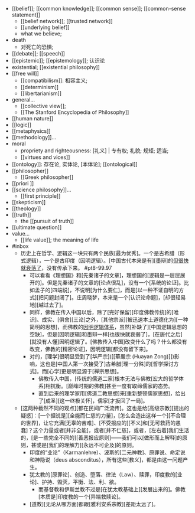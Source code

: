 - [[belief]]; [[common knowledge]]; [[common sense]]; [[common-sense statement]]
    - [[belief network]]; [[trusted network]]
    - [[underlying belief]]
    - what we believe;
- death
    - 对死亡的恐惧;
- [[debate]]; [[speech]]
- [[epistemic]]; [[epistemology]]; 认识论
- existential; [[existential philosophy]]
- [[free will]]
    - [[compatibilism]]: 相容主义;
    - [[determinism]]
    - [[libertarianism]]
- general...
    - [[collective view]];
    - [[The Stanford Encyclopedia of Philosophy]]
- [[human nature]]
- [[logic]]
- [[metaphysics]]
- [[methodology]]...
- moral
    - propriety and righteousness: [礼义] | 专有权; 礼貌; 规矩; 适当;
    - [[virtues and vices]]
- [[ontology]]: 存在论, 实体论, [本体论]; [[ontological]]
- [[philosopher]]
    - [[Greek philosopher]]
- [[priori ]]
- [[science philosophy]]...
    - [[first principle]]
- [[skepticism]]
- [[theology]]
- [[truth]]
    - the [[pursuit of truth]]
- [[ultimate question]]
- value...
    - [[life value]]; the meaning of life
- #inbox
    - 历史上在哲学、逻辑这一块只有两个民族[最为优秀]。一个是古希腊（形式逻辑），一个是古印度（因明逻辑）。[中国古代本来是有][墨辩]的[但很快就衰落了](https://www.zhihu.com/question/36873148/answer/2167837848)，没有传承下来。 #pt8-99.97
        - 可以看看《理想国》和[先秦诸子的文章]，理想国的[逻辑是一层层展开的]。但是先秦诸子的文章的[论点很乱]，没有一个[系统的论证]。比如孟子的[四端说]，不说明[为什么要仁]，而是[以一种不证自明的方式][把问题封闭了]。庄周晓梦，本来是一个[认识论命题]，[却很轻易地][越过去了]。
        - 同样，佛教在传入中国以后，除了[完好保留][印度佛教传统]的[唯识]、成实、[俱舍][三论]之外，[其他宗派][被迅速本土道德化为][一种简明的思想]，而佛教的[因明逻辑体系]([[因明学]])，虽然[补缺了][中国逻辑思想的空缺]，但是[因明逻辑]和墨辩一样[也很快就衰弱了]，[在唐代之后][就没有人懂]因明逻辑了。[佛教传入中国]改变什么了吗？什么都没有改变，佛教的[精密论证]，因明逻辑[都没有留下来]。
        - 对的，[理学]很明显受到了[华严宗]([[華嚴宗 (Huayan Zong)]])影响，这也是[中国人第一次接受了]古希腊[理一分殊]的[哲学探讨方式]。而[心学]更是明显源于[禅宗思想]。
            - 佛教传入中国，[传统的儒道二家]根本无法与佛教[宏大的哲学体系]相抗衡。[巅峰时期的佛教]甚至一度有取缔儒家的态势。
            - 直到后来的理学家用[佛道二教思想]来[重新整顿儒家思想]，给出了[成圣][这一终极关怀]，儒家[才扳回了一局]。
    - [这两种截然不同的观点][都在民间广泛流传]。这也是给[高级宗教][提出的疑惑]：[一个据说是][全能而仁慈的力量]，[怎么会造出这样一个][不合理的世界]，让它充满[无辜的苦难]、[不受报应的][不义]和[无可救药的愚蠢]？这个力量或者[并非全能]，或者[并不仁慈]，或者，[左右着]我们生活的，[是一些完全不同的][善恶报应原则]——我们可以[做形而上解释]的原则，甚或是[我们的理解力][永远不可企及]的原则。
        - 印度的“业论”（Karmanlehre）、波斯的[二元神教]、原罪说、命定说和神隐说（deus absconditus），所有这些[教义]，都是由这一问题产生。
        - 犹太教的[原罪论]、创造、堕落、律法（Law）、赎罪，印度教的[业论]、护持、毁灭，平衡、法、利、欲。
            - 而基督教和伊斯兰教不过是[在犹太教基础上][发展出来的]。佛教[本质是]印度教的一个[异端救赎论]。
        - [道教][无论从哪方面]都跟[雅利安系宗教][差距太远了]。
